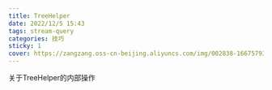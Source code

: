 ```yaml
---
title: TreeHelper
date: 2022/12/5 15:43
tags: stream-query
categories: 技巧
sticky: 1
cover: https://zangzang.oss-cn-beijing.aliyuncs.com/img/002838-1667579318a9fc.jpg
---
```


关于TreeHelper的内部操作
